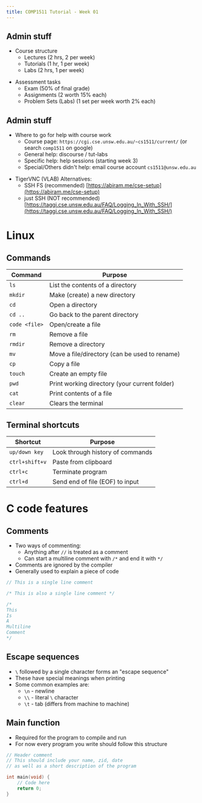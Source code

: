 ```yaml
---
title: COMP1511 Tutorial - Week 01
---
```


Admin stuff
---

- Course structure
    - Lectures (2 hrs, 2 per week)
    - Tutorials (1 hr, 1 per week)
    - Labs (2 hrs, 1 per week)

<!-- pause -->
<!-- new_line -->

- Assessment tasks
    - Exam (50% of final grade)
    - Assignments (2 worth 15% each)
    - Problem Sets (Labs) (1 set per week worth 2% each)

<!-- end_slide -->

Admin stuff
---

- Where to go for help with course work
    - Course page: `https://cgi.cse.unsw.edu.au/~cs1511/current/` (or search `comp1511` on google)
    - General help: discourse / tut-labs
    - Specific help: help sessions (starting week 3)
    - Special/Others didn't help: email course account `cs1511@unsw.edu.au`

<!-- pause -->
<!-- new_line -->

- TigerVNC (VLAB) Alternatives:
    - SSH FS (recommended) [https://abiram.me/cse-setup](https://abiram.me/cse-setup)
    - just SSH (NOT recommended) [https://taggi.cse.unsw.edu.au/FAQ/Logging_In_With_SSH/](https://taggi.cse.unsw.edu.au/FAQ/Logging_In_With_SSH/)

<!-- end_slide -->

<!-- jump_to_middle -->

Linux
===

<!-- end_slide -->

Commands
---

<!-- alignment: center -->

| Command       | Purpose                                       |
| ------------- | --------------------------------------------- |
| `ls`          | List the contents of a directory              |
| `mkdir`       | Make (create) a new directory                 |
| `cd`          | Open a directory                              |
| `cd ..`       | Go back to the parent directory               |
| `code <file>` | Open/create a file                            |
| `rm`          | Remove a file                                 |
| `rmdir`       | Remove a directory                            |
| `mv`          | Move a file/directory (can be used to rename) |
| `cp`          | Copy a file                                   |
| `touch`       | Create an empty file                          |
| `pwd`         | Print working directory (your current folder) |
| `cat`         | Print contents of a file                      |
| `clear`       | Clears the terminal                           |

<!-- end_slide -->

Terminal shortcuts
---

<!-- alignment: center -->

| Shortcut          | Purpose                                   |
| ----------------- | ----------------------------------------- |
| `up/down key`     | Look through history of commands          |
| `ctrl+shift+v`    | Paste from clipboard                      |
| `ctrl+c`          | Terminate program                         |
| `ctrl+d`          | Send end of file (EOF) to input           |

<!-- end_slide -->

<!-- jump_to_middle -->

C code features
===

<!-- end_slide -->

Comments
---

- Two ways of commenting:
  - Anything after `//` is treated as a comment
  - Can start a multiline comment with `/*` and end it with `*/`
- Comments are ignored by the compiler
- Generally used to explain a piece of code

```c
// This is a single line comment

/* This is also a single line comment */

/*
This
Is
A
Multiline
Comment
*/
```

<!-- end_slide -->

Escape sequences
---

- `\` followed by a single character forms an "escape sequence"
- These have special meanings when printing
- Some common examples are:
  - `\n` - newline
  - `\\` - literal `\` character
  - `\t` - tab (differs from machine to machine)

<!-- end_slide -->

Main function
---

- Required for the program to compile and run
- For now every program you write should follow this structure

```c
// Header comment
// This should include your name, zid, date
// as well as a short description of the program

int main(void) {
    // Code here
    return 0;
}
```
